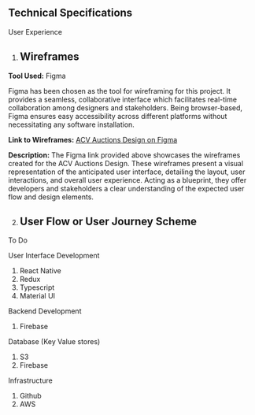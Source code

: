 ## **Technical Specifications**


User Experience
  1. ## Wireframes

**Tool Used:** Figma

Figma has been chosen as the tool for wireframing for this project. It provides a seamless, collaborative interface which facilitates real-time collaboration among designers and stakeholders. Being browser-based, Figma ensures easy accessibility across different platforms without necessitating any software installation.

**Link to Wireframes:** 
[ACV Auctions Design on Figma](https://www.figma.com/file/5Mtr0Qc8Zp6L1sZxzj0lsx/ACV-Auctions-Design?type=design&node-id=0-1&mode=design&t=Sn1hM4I8FrDCLNFB-0)

**Description:** 
The Figma link provided above showcases the wireframes created for the ACV Auctions Design. These wireframes present a visual representation of the anticipated user interface, detailing the layout, user interactions, and overall user experience. Acting as a blueprint, they offer developers and stakeholders a clear understanding of the expected user flow and design elements.

 2. ## User Flow or User Journey Scheme

To Do

User Interface Development
  1. React Native
  2. Redux
  3. Typescript
  4. Material UI

Backend Development
  1. Firebase

Database (Key Value stores)
  1. S3
  2. Firebase

Infrastructure
  1. Github
  2. AWS





